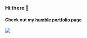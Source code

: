 ### Hi there 👋
#### Check out my [humble portfolio page](https://portfolio.lu4ezar.now.sh)

![](https://komarev.com/ghpvc/?username=lu4ezar)
